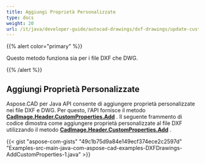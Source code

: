 ```yaml
---
title: Aggiungi Proprietà Personalizzate
type: docs
weight: 20
url: /it/java/developer-guide/autocad-drawings/dxf-drawings/update-custom-properties/
---
```


{{% alert color="primary" %}}

Questo metodo funziona sia per i file DXF che DWG.

{{% /alert %}}

## Aggiungi Proprietà Personalizzate

Aspose.CAD per Java API consente di aggiungere proprietà personalizzate nei file DXF e DWG. Per questo, l'API fornisce il metodo [**CadImage.Header.CustomProperties.Add**](https://reference.aspose.com/cad/java/com.aspose.cad.fileformats.cad.cadobjects/CadHeader#getCustomProperties--) .
Il seguente frammento di codice dimostra come aggiungere proprietà personalizzate al file DXF utilizzando il metodo [**CadImage.Header.CustomProperties.Add**](https://reference.aspose.com/cad/java/com.aspose.cad.fileformats.cad.cadobjects/CadHeader#getCustomProperties--) .

{{< gist "aspose-com-gists" "49c1b75d9a84e149ecf374ece2c2597d" "Examples-src-main-java-com-aspose-cad-examples-DXFDrawings-AddCustomProperties-1.java" >}}
